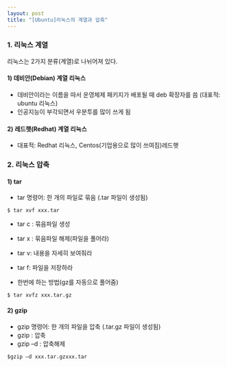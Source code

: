 ```yaml
---
layout: post
title: "[Ubuntu]리눅스의 계열과 압축"
---
```




### 1. 리눅스 계열
리눅스는 2가지 분류(계열)로 나뉘어져 있다.



#### 1) 데비안(Debian) 계열 리눅스
- 데비안이라는 이름을 따서 운영체제 패키지가 배포될 때 deb 확장자를 씀 (대표적: ubuntu 리눅스)
- 인공지능이 부각되면서 우분투를 많이 쓰게 됨



#### 2) 레드햇(Redhat) 계열 리눅스
- 대표적: Redhat 리눅스, Centos(기업용으로 많이 쓰여짐)레드햇






### 2. 리눅스 압축
#### 1) tar
- tar 명령어: 한 개의 파일로 묶음  (.tar 파일이 생성됨)
~~~shell
$ tar xvf xxx.tar
~~~


- tar c : 묶음파일 생성
- tar x : 묶음파일 해제(파일을 풀어라)
- tar v: 내용을 자세히 보여줘라
- tar f: 파일을 저장하라



- 한번에 하는 방법(gz를 자동으로 풀어줌)

~~~shell
$ tar xvfz xxx.tar.gz
~~~






#### 2) gzip
- gzip 명령어: 한 개의 파일을 압축 (.tar.gz 파일이 생성됨)
- gzip : 압축
- gzip –d : 압축해제

~~~shell
$gzip –d xxx.tar.gzxxx.tar
~~~


